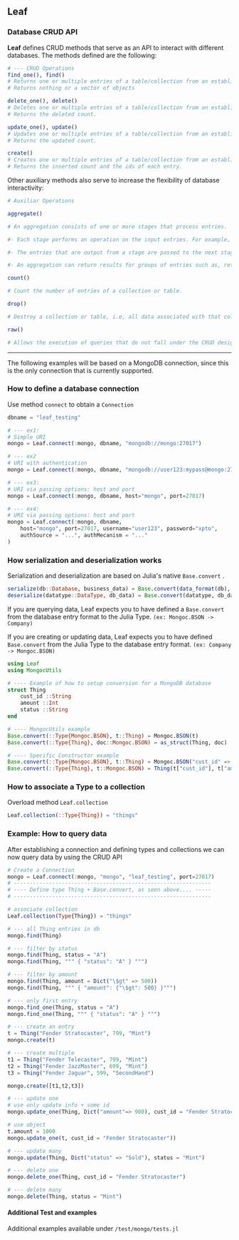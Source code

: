 
## Leaf

### Database CRUD API

**Leaf** defines CRUD methods that serve as an API to interact with different databases. The methods defined are the following:
```julia
# --- CRUD Operations
find_one(), find()
# Returns one or multiple entries of a table/collection from an established database connection. 
# Returns nothing or a vector of objects

delete_one(), delete()
# Deletes one or multiple entries of a table/collection from an established database connection. 
# Returns the deleted count.

update_one(), update()
# Updates one or multiple entries of a table/collection from an established database connection. 
# Returns the updated count.

create()
# Creates one or multiple entries of a table/collection from an established database connection. 
# Returns the inserted count and the ids of each entry.
```

Other auxiliary methods also serve to increase the flexibility of database interactivity:

```julia
# Auxiliar Operations

aggregate()

# An aggregation consists of one or more stages that process entries.

#- Each stage performs an operation on the input entries. For example, a stage can filter entries, group based on a condition, and calculate values.

#- The entries that are output from a stage are passed to the next stage.

#- An aggregation can return results for groups of entries such as, return the total, average, maximum, and minimum values.  

count()

# Count the number of entries of a collection or table.

drop()

# Destroy a collection or table, i.e, all data associated with that collection is deleted.  

raw()

# Allows the execution of queries that do not fall under the CRUD designation.

```
----

The following examples will be based on a MongoDB connection, since this is the only connection that is currently supported.

### How to define a database connection

Use method `connect` to obtain a `Connection`

```julia
dbname = "leaf_testing"

# --- ex1:
# Simple URI
mongo = Leaf.connect(:mongo, dbname, "mongodb://mongo:27017")

# --- ex2
# URI with authentication
mongo = Leaf.connect(:mongo, dbname, "mongodb://user123:mypass@mongo:27017/?authSource=...&authMechanism=....")

# --- ex3:
# URI via passing options: host and port
mongo = Leaf.connect(:mongo, dbname, host="mongo", port=27017)

# --- ex4:
# URI via passing options: host and port
mongo = Leaf.connect(:mongo, dbname, 
    host="mongo", port=27017, username="user123", password="xpto", 
    authSource = "...", authMecanism = "..."
)

```

### How serialization and deserialization works

Serialization and deserialization are based on Julia's native `Base.convert` .

```julia
serialize(db::Database, business_data) = Base.convert(data_format(db), business_data)
deserialize(datatype::DataType, db_data) = Base.convert(datatype, db_data)
```
If you are querying data, Leaf expects you to have defined a `Base.convert` from the database entry format to the Julia Type. `(ex: Mongoc.BSON -> Company)`

If you are creating or updating data, Leaf expects you to have defined `Base.convert` from the Julia Type to the database entry format. `(ex: Company -> Mongoc.BSON)`

```julia
using Leaf
using MongocUtils

# ---- Example of how to setup conversion for a MongoDB database
struct Thing
    cust_id ::String
    amount ::Int
    status ::String
end

# ---- MongocUtils example
Base.convert(::Type{Mongoc.BSON}, t::Thing) = Mongoc.BSON(t)
Base.convert(::Type{Thing}, doc::Mongoc.BSON) = as_struct(Thing, doc)

# ---- Specific Constructor example
Base.convert(::Type{Mongoc.BSON}, t::Thing) = Mongoc.BSON("cust_id" => t.cust_id, "amount" => t.amount, "status" => t.status)
Base.convert(::Type{Thing}, t::Mongoc.BSON) = Thing(t["cust_id"], t["amount"], t["status"])
```

### How to associate a Type to a collection

Overload method `Leaf.collection`
```julia
Leaf.collection(::Type{Thing}) = "things"
```

### Example: How to query data

After establishing a connection and defining types and collections we can now query data by using the CRUD API

```julia
# Create a Connection
mongo = Leaf.connect(:mongo, "mongo", "leaf_testing", port=27017)
# --------------------------------------------------------------
# ---- Define type Thing + Base.convert, as seen above.... -----
# --------------------------------------------------------------

# associate collection
Leaf.collection(Type{Thing}) = "things"

# --- all Thing entries in db
mongo.find(Thing)

# --- filter by status
mongo.find(Thing, status = "A")
mongo.find(Thing, """ { "status": "A" } """)

# --- filter by amount
mongo.find(Thing, amount = Dict("\$gt" => 500))
mongo.find(Thing, """ { "amount": {"\$gt": 500} }""")

# --- only first entry
mongo.find_one(Thing, status = "A")
mongo.find_one(Thing, """ { "status": "A" } """)

# --- create an entry
t = Thing("Fender Stratocaster", 799, "Mint")
mongo.create(t)

# --- create multiple
t1 = Thing("Fender Telecaster", 799, "Mint")
t2 = Thing("Fender JazzMaster", 699, "Mint")
t3 = Thing("Fender Jaguar", 599, "SecondHand")

mongo.create([t1,t2,t3])

# --- update one
# use only update info + some id
mongo.update_one(Thing, Dict("amount"=> 900), cust_id = "Fender Stratocaster"))

# use object
t.amount = 1000
mongo.update_one(t, cust_id = "Fender Stratocaster"))  

# --- update many
mongo.update(Thing, Dict("status" => "Sold"), status = "Mint")

# --- delete one
mongo.delete_one(Thing, cust_id = "Fender Stratocaster")

# --- delete many
mongo.delete(Thing, status = "Mint")
```

#### Additional Test and examples

Additional examples available under `/test/mongo/tests.jl`